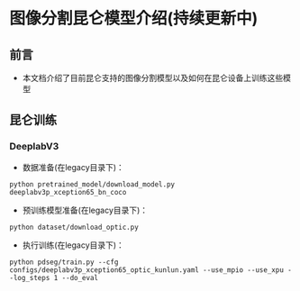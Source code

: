 # 图像分割昆仑模型介绍(持续更新中)

## 前言

* 本文档介绍了目前昆仑支持的图像分割模型以及如何在昆仑设备上训练这些模型

## 昆仑训练

### DeeplabV3
* 数据准备(在legacy目录下)：

```python pretrained_model/download_model.py deeplabv3p_xception65_bn_coco```

* 预训练模型准备(在legacy目录下)：

```python dataset/download_optic.py```


* 执行训练(在legacy目录下)：

```python pdseg/train.py --cfg configs/deeplabv3p_xception65_optic_kunlun.yaml --use_mpio --use_xpu --log_steps 1 --do_eval```

